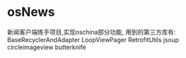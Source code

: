 # osNews
新闻客户端练手项目,实现oschina部分功能,
用到的第三方库有:
BaseRecyclerAndAdapter
LoopViewPager
RetrofitUtils
jsoup
circleimageview
butterknife
